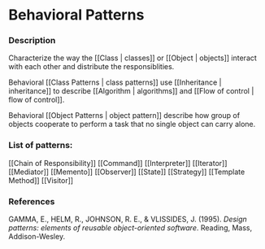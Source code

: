 # Behavioral Patterns

### Description

Characterize the way the [[Class | classes]] or [[Object | objects]] interact with each other and distribute the responsiblities.

Behavioral [[Class Patterns | class patterns]] use [[Inheritance | inheritance]] to describe [[Algorithm | algorithms]] and [[Flow of control | flow of control]].

Behavioral [[Object Patterns | object pattern]] describe how group of objects cooperate to perform a task that no single object can carry alone.

### List of patterns:
[[Chain of Responsibility]]
[[Command]]
[[Interpreter]]
[[Iterator]]
[[Mediator]]
[[Memento]]
[[Observer]]
[[State]]
[[Strategy]]
[[Template Method]]
[[Visitor]]

### References
GAMMA, E., HELM, R., JOHNSON, R. E., & VLISSIDES, J. (1995). _Design patterns: elements of reusable object-oriented software_. Reading, Mass, Addison-Wesley.